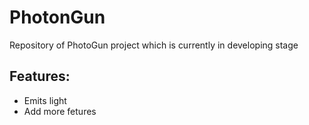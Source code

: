 # PhotonGun

 
Repository of PhotoGun project which is currently in developing stage

## Features:
- Emits light
- Add more fetures
